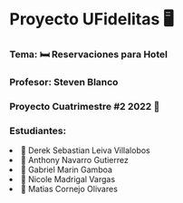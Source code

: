 <h1>Proyecto UFidelitas 🖥️</h1>
<h3>Tema:  🛏️ Reservaciones para Hotel</h3>
<h3>Profesor: Steven Blanco</3>

<h3>Proyecto Cuatrimestre #2 2022 🧿</h3>
<h3>Estudiantes: </h3>
<li>🐶 Derek Sebastian Leiva Villalobos</li>
<li>🦊 Anthony Navarro Gutierrez</li>
<li>🐼 Gabriel Marin Gamboa</li>
<li>🦄 Nicole Madrigal Vargas</li>
<li>🐻 Matias Cornejo Olivares</li>

<h1></h1>

